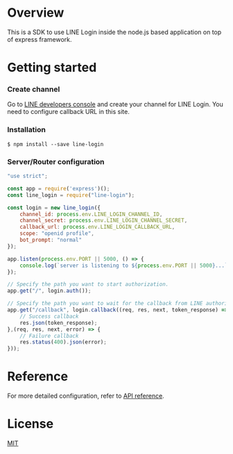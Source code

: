 # Overview

This is a SDK to use LINE Login inside the node.js based application on top of express framework.

# Getting started

### Create channel

Go to [LINE developers console](https://developers.line.me) and create your channel for LINE Login. You need to configure callback URL in this site.

### Installation

```
$ npm install --save line-login
```

### Server/Router configuration

```javascript
"use strict";

const app = require('express')();
const line_login = require("line-login");

const login = new line_login({
    channel_id: process.env.LINE_LOGIN_CHANNEL_ID,
    channel_secret: process.env.LINE_LOGIN_CHANNEL_SECRET,
    callback_url: process.env.LINE_LOGIN_CALLBACK_URL,
    scope: "openid profile",
    bot_prompt: "normal"
});

app.listen(process.env.PORT || 5000, () => {
    console.log(`server is listening to ${process.env.PORT || 5000}...`);
});

// Specify the path you want to start authorization.
app.get("/", login.auth());

// Specify the path you want to wait for the callback from LINE authorization endpoint.
app.get("/callback", login.callback((req, res, next, token_response) => {
    // Success callback
    res.json(token_response);
},(req, res, next, error) => {
    // Failure callback
    res.status(400).json(error);
}));
```

# Reference

For more detailed configuration, refer to [API reference](https://nkjm.github.io/line-login/LineLogin.html).

# License

[MIT](./LICENSE)
